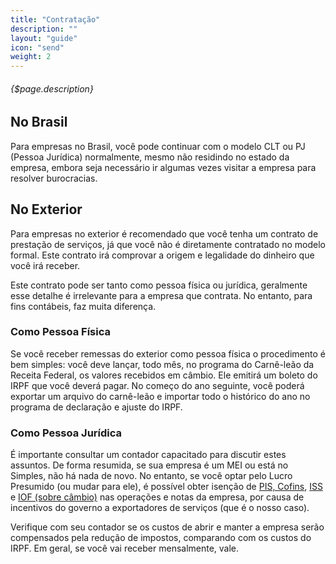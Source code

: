 ```yaml
---
title: "Contratação"
description: ""
layout: "guide"
icon: "send"
weight: 2
---
```


###### {$page.description}

<article id="1">

## No Brasil

Para empresas no Brasil, você pode continuar com o modelo CLT ou PJ (Pessoa Jurídica) normalmente, mesmo não residindo no estado da empresa, embora seja necessário ir algumas vezes visitar a empresa para resolver burocracias.

## No Exterior
Para empresas no exterior é recomendado que você tenha um contrato de prestação de serviços, já que você não é diretamente contratado no modelo formal. Este contrato irá comprovar a origem e legalidade do dinheiro que você irá receber.

Este contrato pode ser tanto como pessoa física ou jurídica, geralmente esse detalhe é irrelevante para a empresa que contrata. No entanto, para fins contábeis, faz muita diferença.

### Como Pessoa Física

Se você receber remessas do exterior como pessoa física o procedimento é bem simples: você deve lançar, todo mês, no programa do Carnê-leão da Receita Federal, os valores recebidos em câmbio. Ele emitirá um boleto do IRPF que você deverá pagar. No começo do ano seguinte, você poderá exportar um arquivo do carnê-leão e importar todo o histórico do ano no programa de declaração e ajuste do IRPF.

### Como Pessoa Jurídica

É importante consultar um contador capacitado para discutir estes assuntos. De forma resumida, se sua empresa é um MEI ou está no Simples, não há nada de novo. No entanto, se você optar pelo Lucro Presumido (ou mudar para ele), é possível obter isenção de [PIS, Cofins](http://www.planalto.gov.br/ccivil_03/constituicao/Constituicao.htm#art149§2i), [ISS](http://www.planalto.gov.br/ccivil_03/leis/LCP/Lcp116.htm#art2) e [IOF (sobre câmbio)](http://www.planalto.gov.br/ccivil_03/_ato2007-2010/2007/decreto/d6306.htm#art15bi) nas operações e notas da empresa, por causa de incentivos do governo a exportadores de serviços (que é o nosso caso).

Verifique com seu contador se os custos de abrir e manter a empresa serão compensados pela redução de impostos, comparando com os custos do IRPF. Em geral, se você vai receber mensalmente, vale.

</article>
